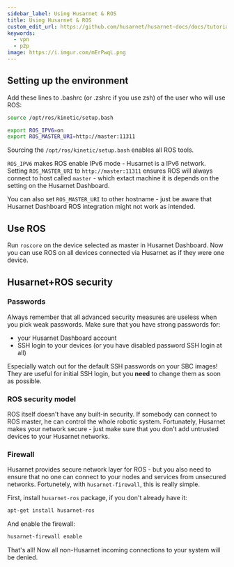 ```yaml
---
sidebar_label: Using Husarnet & ROS
title: Using Husarnet & ROS
custom_edit_url: https://github.com/husarnet/husarnet-docs/docs/tutorial-ros1
keywords:
  - vpn
  - p2p
image: https://i.imgur.com/mErPwqL.png
---
```


## Setting up the environment

Add these lines to .bashrc (or .zshrc if you use zsh) of the user who will use ROS:

```bash
source /opt/ros/kinetic/setup.bash

export ROS_IPV6=on
export ROS_MASTER_URI=http://master:11311
```

Sourcing the `/opt/ros/kinetic/setup.bash` enables all ROS tools. 

`ROS_IPV6` makes ROS enable IPv6 mode - Husarnet is a IPv6 network. Setting `ROS_MASTER_URI` to `http://master:11311` ensures ROS will always connect to host called `master` - which extact machine it is depends on the setting on the Husarnet Dashboard.

You can also set `ROS_MASTER_URI` to other hostname - just be aware that Husarnet Dashboard ROS integration might not work as intended.

## Use ROS

Run `roscore` on the device selected as master in Husarnet Dashboard. Now you can use ROS on all devices connected via Husarnet as if they were one device.

## Husarnet+ROS security

### Passwords

Always remember that all advanced security measures are useless when you pick weak passwords. Make sure that you have strong passwords for:

- your Husarnet Dashboard account
- SSH login to your devices (or you have disabled password SSH login at all)

Especially watch out for the default SSH passwords on your SBC images! They are useful for initial SSH login, but you **need** to change them as soon as possible.

### ROS security model

ROS itself doesn't have any built-in security. If somebody can connect to ROS master, he can control the whole robotic system. Fortunately, Husarnet makes your network secure - just make sure that you don't add untrusted devices to your Husarnet networks.

### Firewall

Husarnet provides secure network layer for ROS - but you also need to ensure that no one can connect to your nodes and services from unsecured networks. Fortunetely, with `husarnet-firewall`, this is really simple.

First, install `husarnet-ros` package, if you don't already have it:

```bash
apt-get install husarnet-ros
```

And enable the firewall:

```bash
husarnet-firewall enable
```

That's all! Now all non-Husarnet incoming connections to your system will be denied.
